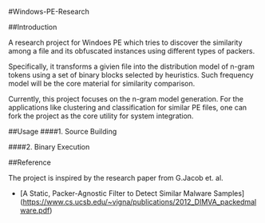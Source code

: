 #Windows-PE-Research


##Introduction

A research project for Windoes PE which tries to discover the 
similarity among a file and its obfuscated instances using 
different types of packers.

Specifically, it transforms a givien file into the distribution
model of n-gram tokens using a set of binary blocks selected by
heuristics. Such frequency model will be the core material for 
similarity comparison.

Currently, this project focuses on the n-gram model generation. 
For the applications like clustering and classification for
similar PE files, one can fork the project as the core utility 
for system integration.

##Usage
####1. Source Building

####2. Binary Execution

##Reference

The project is inspired by the research paper from G.Jacob et. al.  
* [A Static, Packer-Agnostic Filter to Detect Similar Malware Samples]
(https://www.cs.ucsb.edu/~vigna/publications/2012_DIMVA_packedmalware.pdf)
